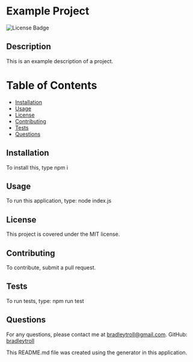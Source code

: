 # Example Project
![License Badge](https://img.shields.io/badge/license-MIT-blue.svg)

## Description
This is an example description of a  project.

# Table of Contents
- [Installation](#installation)
- [Usage](#usage)
- [License](#license)
- [Contributing](#contributing)
- [Tests](#tests)
- [Questions](#questions)

## Installation
To install this, type npm i

## Usage
To run this application, type: node index.js

## License

This project is covered under the MIT license.

## Contributing
To contribute, submit a pull request.

## Tests
To run tests, type: npm run test

## Questions
For any questions, please contact me at [bradleytroll@gmail.com](mailto:bradleytroll@gmail.com).
GitHub: [bradleytroll](https://github.com/bradleytroll)

This README.md file was created using the generator in this application.